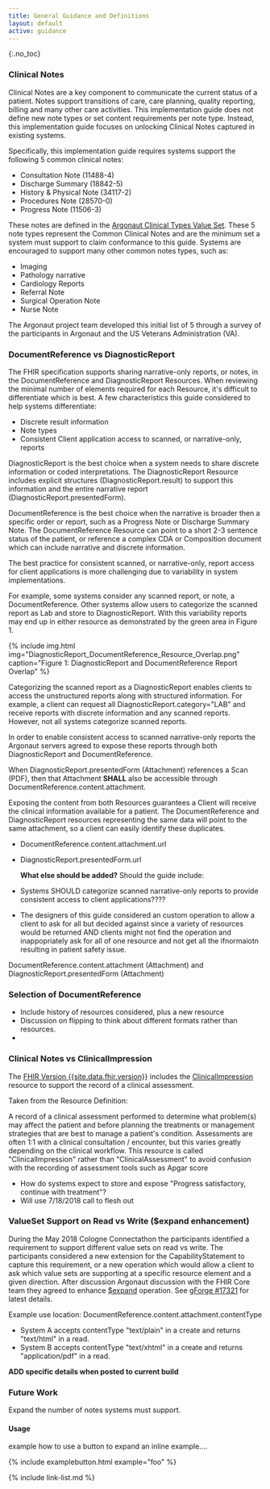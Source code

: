```yaml
---
title: General Guidance and Definitions
layout: default
active: guidance
---
```


{:.no_toc}

<!-- TOC  the css styling for this is \pages\assets\css\project.css under 'markdown-toc'-->

<!--* Do not remove this line (it will not be displayed)
 {:toc} -->

### Clinical Notes

Clinical Notes are a key component to communicate the current status of a patient. Notes support transitions of care, care planning, quality reporting, billing and many other care activities. This implementation guide does not define new note types or set content requirements per note type. Instead, this implementation guide focuses on unlocking Clinical Notes captured in existing systems. 

Specifically, this implementation guide requires systems support the following 5 common clinical notes:

* Consultation Note (11488-4)
* Discharge Summary (18842-5)
* History & Physical Note (34117-2)
* Procedures Note (28570-0)
* Progress Note (11506-3)

These notes are defined in the [Argonaut Clinical Types Value Set]. These 5 note types represent the Common Clinical Notes and are the minimum set a system must support to claim conformance to this guide. Systems are encouraged to support many other common notes types, such as:

* Imaging
* Pathology narrative
* Cardiology Reports 
* Referral Note
* Surgical Operation Note
* Nurse Note

The Argonaut project team developed this initial list of 5 through a survey of the participants in Argonaut and the US Veterans Administration (VA).

### DocumentReference vs DiagnosticReport

The FHIR specification supports sharing narrative-only reports, or notes, in the DocumentReference and DiagnosticReport Resources. When reviewing the minimal number of elements required for each Resource, it's difficult to differentiate which is best. A few characteristics this guide considered to help systems differentiate:

* Discrete result information
* Note types
* Consistent Client application access to scanned, or narrative-only, reports

DiagnosticReport is the best choice when a system needs to share discrete information or coded interpretations. The DiagnosticReport Resource includes explicit structures (DiagnosticReport.result) to support this information and the entire narrative report (DiagnosticReport.presentedForm). 

DocumentReference is the best choice when the narrative is broader then a specific order or report, such as a Progress Note or Discharge Summary Note. The DocumentReference Resource can point to a short 2-3 sentence status of the patient, or reference a complex CDA or Composition document which can include narrative and discrete information. 

The best practice for consistent scanned, or narrative-only, report access for client applications is more challenging due to variability in system implementations.  

For example, some systems consider any scanned report, or note, a DocumentReference. Other systems allow users to categorize the scanned report as Lab and store to DiagnosticReport. With this variability reports may end up in either resource as demonstrated by the green area in Figure 1.

{% include img.html img="DiagnosticReport_DocumentReference_Resource_Overlap.png" caption="Figure 1: DiagnosticReport and DocumentReference Report Overlap" %}
	
Categorizing the scanned report as a DiagnosticReport enables clients to access the unstructured reports along with structured information. For example, a client can request all DiagnosticReport.category="LAB" and receive reports with discrete information and any scanned reports. However, not all systems categorize scanned reports. 

In order to enable consistent access to scanned narrative-only reports the Argonaut servers agreed to expose these reports through both DiagnosticReport and DocumentReference.

  When DiagnosticReport.presentedForm (Attachment) references a Scan (PDF), then that Attachment **SHALL** also be accessible through DocumentReference.content.attachment.
	
Exposing the content from both Resources guarantees a Client will receive the clinical information available for a patient. The DocumentReference and DiagnosticReport resources representing the same data will point to the same attachment, so a client can easily identify these duplicates. 

* DocumentReference.content.attachment.url
* DiagnosticReport.presentedForm.url 
 
 
 
	**What else should be added?**
Should the guide include:

* Systems SHOULD categorize scanned narrative-only reports to provide consistent access to client applications????

* The designers of this guide considered an custom operation to allow a client to ask for all but decided against since a variety of resources would be returned AND clients might not find the operation and inappopriately ask for all of one resource and not get all the ifnormaiotn resulting in patient safety issue. 

DocumentReference.content.attachment (Attachment) and DiagnosticReport.presentedForm (Attachment) 


### Selection of DocumentReference

* Include history of resources considered, plus a new resource
* Discussion on flipping to think about different formats rather than resources.
*


### Clinical Notes vs ClinicalImpression

The [FHIR Version {{site.data.fhir.version}}]({{site.data.fhir.path}}) includes the [ClinicalImpression] resource to support the record of a clinical assessment. 

Taken from the Resource Definition:

A record of a clinical assessment performed to determine what problem(s) may affect the patient and before planning the treatments or management strategies that are best to manage a patient's condition. Assessments are often 1:1 with a clinical consultation / encounter, but this varies greatly depending on the clinical workflow. This resource is called "ClinicalImpression" rather than "ClinicalAssessment" to avoid confusion with the recording of assessment tools such as Apgar score

* How do systems expect to store and expose "Progress satisfactory, continue with treatment"?
* Will use 7/18/2018 call to flesh out 


### ValueSet Support on Read vs Write ($expand enhancement)

During the May 2018 Cologne Connectathon the participants identified a requirement to support different value sets on read vs write. The participants considered a new extension for the CapabilityStatement to capture this requirement, or a new operation which would allow a client to ask which value sets are supporting at a specific resource element and a given direction. After discussion Argonaut discussion with the FHIR Core team they agreed to enhance [$expand]({{site.data.fhir.path}}/valueset-operations.html#expand) operation. See [gForge #17321](https://gforge.hl7.org/gf/project/fhir/tracker/?action=TrackerItemEdit&tracker_item_id=17321&start=0) for latest details. 

Example use location: DocumentReference.content.attachment.contentType

* System A accepts contentType "text/plain" in a create and returns "text/html" in a read.
* System B accepts contentType "text/xhtml" in a create and returns "application/pdf" in a read.

**ADD specific details when posted to current build**

### Future Work

Expand the number of notes systems must support.



#### Usage

example how to use a button to expand an inline example....

{% include examplebutton.html example="foo" %}

{% include link-list.md %}

[ClinicalImpression]: {{site.data.fhir.path}}/clinicalimpression.html
[Argonaut Clinical Types Value Set]: ValueSet-argonaut-clinical-note-type.html